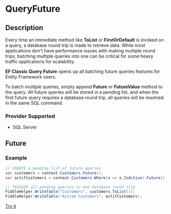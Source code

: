 # QueryFuture

## Description
Every time an immediate method like **ToList** or **FirstOrDefault** is invoked on a query, a database round trip is made to retrieve data. While most applications don't have performance issues with making multiple round trips, batching multiple queries into one can be critical for some heavy traffic applications for scalability.

**EF Classic Query Future** opens up all batching future queries features for Entity Framework users.

To batch multiple queries, simply append **Future** or **FutureValue** method to the query. All future queries will be stored in a pending list, and when the first future query requires a database round trip, all queries will be resolved in the same SQL command.

### Provider Supported
- SQL Server

## Future

### Example
```csharp
// CREATE a pending list of future queries
var customers = context.Customers.Future();
var actifCustomers = context.Customers.Where(x => x.IsActive).Future();

// TRIGGER all pending queries in one database round trip			
FiddleHelper.WriteTable("Customers", customers.ToList());		
FiddleHelper.WriteTable("Active Customers", actifCustomers);		
```
[Try it](https://dotnetfiddle.net/DoWJ3t)
